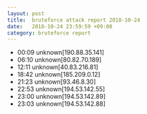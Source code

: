 ```yaml
---
layout: post
title:  bruteforce attack report 2018-10-24
date:   2018-10-24 23:59:59 +09:00
category: bruteforce report
---
```


* 00:09 unknown[190.88.35.141]
* 06:10 unknown[80.82.70.189]
* 12:11 unknown[40.83.216.81]
* 18:42 unknown[185.209.0.12]
* 21:23 unknown[93.46.8.30]
* 22:53 unknown[194.53.142.55]
* 23:00 unknown[194.53.142.89]
* 23:03 unknown[194.53.142.88]

